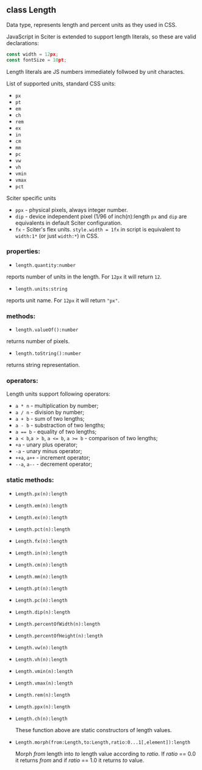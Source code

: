 ## class Length

Data type, represents length and percent units as they used in CSS.

JavaScript in Sciter is extended to support length literals, so these are valid declarations:

```js
const width = 12px;
const fontSize = 10pt;
```

Length literals are JS numbers immediately follwoed by unit charactes.

List of supported units, standard CSS units: 

* `px` 
* `pt`
* `em`
* `ch`
* `rem`
* `ex`
* `in`
* `cm`
* `mm`
* `pc`
* `vw`
* `vh`
* `vmin`
* `vmax`
* `pct`

Sciter specific units 

* `ppx` - physical pixels, always integer number.
* `dip` - device independent pixel (1/96 of inch(n):length `px` and `dip` are equivalents in default Sciter configuration. 
* `fx` - Sciter's flex units. `style.width = 1fx` in script is equivalent to `width:1*` (or just `width:*`) in CSS.

### properties:

* `length.quantity:number`

reports number of units in the length. For `12px` it will return `12`.

* `length.units:string`

reports unit name. For `12px` it will return `"px"`.

### methods:

* `length.valueOf():number`

returns number of pixels.

* `length.toString():number`

returns string representation.

### operators:

Length units support following operators:

* `a * n` - multiplication by number;
* `a / n` - division by number; 
* `a + b` - sum of two lengths;
* `a - b` - substraction of two lengths;
* `a == b` - equality of two lengths;
* `a < b`,`a > b`, `a <= b`, `a >= b` - comparison of two lengths;
* `+a` - unary plus operator;
* `-a` - unary minus operator;
* `++a`, `a++` - increment operator;
* `--a`, `a--` - decrement operator;

### static methods:

 * `Length.px(n):length`
 * `Length.em(n):length`
 * `Length.ex(n):length`
 * `Length.pct(n):length`
 * `Length.fx(n):length`
 * `Length.in(n):length`
 * `Length.cm(n):length`
 * `Length.mm(n):length`
 * `Length.pt(n):length`
 * `Length.pc(n):length`
 * `Length.dip(n):length`
 * `Length.percentOfWidth(n):length`
 * `Length.percentOfHeight(n):length`
 * `Length.vw(n):length`
 * `Length.vh(n):length`
 * `Length.vmin(n):length`
 * `Length.vmax(n):length`
 * `Length.rem(n):length`
 * `Length.ppx(n):length`
 * `Length.ch(n):length`
   
   These function above are static constructors of length values.

 * `Length.morph(from:Length,to:Length,ratio:0...1[,element]):length`

   Morph _from_ length into _to_ length value according to _ratio_. If _ratio_ == 0.0 it returns _from_ and if _ratio_ == 1.0 it returns _to_ value.